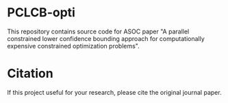 # PCLCB-opti 
This repository contains source code for ASOC paper "A parallel constrained lower confidence bounding approach for computationally expensive constrained optimization problems".  
# Citation
If this project useful for your research, please cite the original journal paper.  
